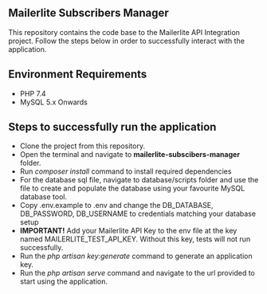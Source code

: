 ## Mailerlite Subscribers Manager
This repository contains the code base to the Mailerlite API Integration project. Follow the steps below
in order to successfully interact with the application.

## Environment Requirements
<ul>
    <li>PHP 7.4</li>
    <li>MySQL 5.x Onwards</li>
</ul>

## Steps to successfully run the application
<ul>
    <li>Clone the project from this repository.</li>
    <li>Open the terminal and navigate to <b>mailerlite-subscibers-manager</b> folder.</li>
    <li>Run <i>composer install</i> command to install required dependencies</li>
    <li>For the database sql file, navigate to database/scripts folder and use the file
        to create and populate the database using your favourite MySQL database tool.</li>
    <li>Copy .env.example to .env and change the DB_DATABASE, DB_PASSWORD, DB_USERNAME to credentials matching your database setup</li>
    <li><b>IMPORTANT!</b> Add your Mailerlite API Key to the env file at the key named MAILERLITE_TEST_API_KEY. Without this key, tests will not run successfully.</li>
    <li>Run the <i>php artisan key:generate</i> command to generate an application key.</li>
    <li>Run the <i>php artisan serve</i> command and navigate to the url provided to start using the application.</li>
</ul>
